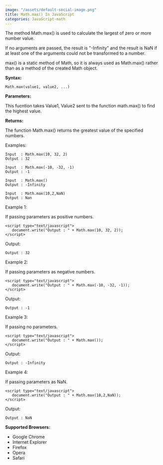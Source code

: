 ```yaml
---
image: "/assets/default-social-image.png"
title: Math.max() In JavaScript
categories: JavaScript-math
---
```


The method Math.max() is used to calculate the largest of zero or more number value.

If no arguments are passed, the result is "-Infinity" and the result is NaN if at least one of the arguments could not be transformed to a number.

max() is a static method of Math, so it is always used as Math.max() rather than as a method of the created Math object.

**Syntax:**

`Math.max(value1, value2, ...)`

**Parameters:**

This fucntion takes Value1, Value2 sent to the function math.max() to find the highest value.

**Returns:**

The function Math.max() returns the greatest value of the specified numbers.

Examples:

```
Input  : Math.max(10, 32, 2)
Output : 32
```
     
```
Input  : Math.max(-10, -32, -1)
Output : -1
```

```
Input  : Math.max()
Output : -Infinity
```

```
Input  : Math.max(10,2,NaN)
Output : Nan
```

Example 1:

If passing parameters as positive numbers.

```
<script type="text/javascript"> 
   document.write("Output : " + Math.max(10, 32, 2)); 
</script> 
```

Output:

`Output : 32`

Example 2:

If passing parameters as negative numbers.

```
<script type="text/javascript"> 
   document.write("Output : " + Math.max(-10, -32, -1)); 
</script> 
```

Output:

`Output : -1`

Example 3:

If passing no parameters.

```
<script type="text/javascript"> 
   document.write("Output : " + Math.max()); 
</script> 
```

Output:

`Output : -Infinity`

Example 4:

If passing parameters as NaN.

```
<script type="text/javascript"> 
   document.write("Output : " + Math.max(10,2,NaN)); 
</script> 
```

Output:

`Output : NaN`

**Supported Browsers:**

* Google Chrome
* Internet Explorer
* Firefox
* Opera
* Safari
